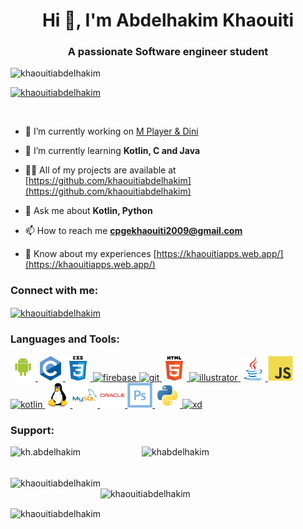 <h1 align="center">Hi 👋, I'm Abdelhakim Khaouiti</h1>
<h3 align="center">A passionate Software engineer student</h3>

<p align="left"> <img src="https://komarev.com/ghpvc/?username=khaouitiabdelhakim&label=Profile%20views&color=0e75b6&style=flat" alt="khaouitiabdelhakim" /> </p>

<p align="left"> <a href="https://github.com/ryo-ma/github-profile-trophy"><img src="https://github-profile-trophy.vercel.app/?username=khaouitiabdelhakim" alt="khaouitiabdelhakim" /></a> </p>

<p align="left"> <a href="https://twitter.com/" target="blank"><img src="https://img.shields.io/twitter/follow/?logo=twitter&style=for-the-badge" alt="" /></a> </p>

- 🔭 I’m currently working on [M Player & Dini](https://play.google.com/store/apps/dev?id=6790777955192662209)

- 🌱 I’m currently learning **Kotlin, C and Java**

- 👨‍💻 All of my projects are available at [https://github.com/khaouitiabdelhakim](https://github.com/khaouitiabdelhakim)

- 💬 Ask me about **Kotlin, Python**

- 📫 How to reach me **cpgekhaouiti2009@gmail.com**

- 📄 Know about my experiences [https://khaouitiapps.web.app/](https://khaouitiapps.web.app/)

<h3 align="left">Connect with me:</h3>
<p align="left">
<a href="https://instagram.com/khaouitiabdelhakim" target="blank"><img align="center" src="https://raw.githubusercontent.com/rahuldkjain/github-profile-readme-generator/master/src/images/icons/Social/instagram.svg" alt="khaouitiabdelhakim" height="30" width="40" /></a>
</p>

<h3 align="left">Languages and Tools:</h3>
<p align="left"> <a href="https://developer.android.com" target="_blank" rel="noreferrer"> <img src="https://raw.githubusercontent.com/devicons/devicon/master/icons/android/android-original-wordmark.svg" alt="android" width="40" height="40"/> </a> <a href="https://www.cprogramming.com/" target="_blank" rel="noreferrer"> <img src="https://raw.githubusercontent.com/devicons/devicon/master/icons/c/c-original.svg" alt="c" width="40" height="40"/> </a> <a href="https://www.w3schools.com/css/" target="_blank" rel="noreferrer"> <img src="https://raw.githubusercontent.com/devicons/devicon/master/icons/css3/css3-original-wordmark.svg" alt="css3" width="40" height="40"/> </a> <a href="https://firebase.google.com/" target="_blank" rel="noreferrer"> <img src="https://www.vectorlogo.zone/logos/firebase/firebase-icon.svg" alt="firebase" width="40" height="40"/> </a> <a href="https://git-scm.com/" target="_blank" rel="noreferrer"> <img src="https://www.vectorlogo.zone/logos/git-scm/git-scm-icon.svg" alt="git" width="40" height="40"/> </a> <a href="https://www.w3.org/html/" target="_blank" rel="noreferrer"> <img src="https://raw.githubusercontent.com/devicons/devicon/master/icons/html5/html5-original-wordmark.svg" alt="html5" width="40" height="40"/> </a> <a href="https://www.adobe.com/in/products/illustrator.html" target="_blank" rel="noreferrer"> <img src="https://www.vectorlogo.zone/logos/adobe_illustrator/adobe_illustrator-icon.svg" alt="illustrator" width="40" height="40"/> </a> <a href="https://www.java.com" target="_blank" rel="noreferrer"> <img src="https://raw.githubusercontent.com/devicons/devicon/master/icons/java/java-original.svg" alt="java" width="40" height="40"/> </a> <a href="https://developer.mozilla.org/en-US/docs/Web/JavaScript" target="_blank" rel="noreferrer"> <img src="https://raw.githubusercontent.com/devicons/devicon/master/icons/javascript/javascript-original.svg" alt="javascript" width="40" height="40"/> </a> <a href="https://kotlinlang.org" target="_blank" rel="noreferrer"> <img src="https://www.vectorlogo.zone/logos/kotlinlang/kotlinlang-icon.svg" alt="kotlin" width="40" height="40"/> </a> <a href="https://www.linux.org/" target="_blank" rel="noreferrer"> <img src="https://raw.githubusercontent.com/devicons/devicon/master/icons/linux/linux-original.svg" alt="linux" width="40" height="40"/> </a> <a href="https://www.mysql.com/" target="_blank" rel="noreferrer"> <img src="https://raw.githubusercontent.com/devicons/devicon/master/icons/mysql/mysql-original-wordmark.svg" alt="mysql" width="40" height="40"/> </a> <a href="https://www.oracle.com/" target="_blank" rel="noreferrer"> <img src="https://raw.githubusercontent.com/devicons/devicon/master/icons/oracle/oracle-original.svg" alt="oracle" width="40" height="40"/> </a> <a href="https://www.photoshop.com/en" target="_blank" rel="noreferrer"> <img src="https://raw.githubusercontent.com/devicons/devicon/master/icons/photoshop/photoshop-line.svg" alt="photoshop" width="40" height="40"/> </a> <a href="https://www.python.org" target="_blank" rel="noreferrer"> <img src="https://raw.githubusercontent.com/devicons/devicon/master/icons/python/python-original.svg" alt="python" width="40" height="40"/> </a> <a href="https://www.adobe.com/products/xd.html" target="_blank" rel="noreferrer"> <img src="https://cdn.worldvectorlogo.com/logos/adobe-xd.svg" alt="xd" width="40" height="40"/> </a> </p>

<h3 align="left">Support:</h3>
<p><a href="https://www.buymeacoffee.com/kh.abdelhakim"> <img align="left" src="https://cdn.buymeacoffee.com/buttons/v2/default-yellow.png" height="50" width="210" alt="kh.abdelhakim" /></a><a href="https://ko-fi.com/khabdelhakim"> <img align="left" src="https://cdn.ko-fi.com/cdn/kofi3.png?v=3" height="50" width="210" alt="khabdelhakim" /></a></p><br><br>

<p><img align="left" src="https://github-readme-stats.vercel.app/api/top-langs?username=khaouitiabdelhakim&show_icons=true&locale=en&layout=compact" alt="khaouitiabdelhakim" /></p>

<p>&nbsp;<img align="center" src="https://github-readme-stats.vercel.app/api?username=khaouitiabdelhakim&show_icons=true&locale=en" alt="khaouitiabdelhakim" /></p>

<p><img align="center" src="https://github-readme-streak-stats.herokuapp.com/?user=khaouitiabdelhakim&" alt="khaouitiabdelhakim" /></p>


<!---
khaouitiabdelhakim/khaouitiabdelhakim is a ✨ special ✨ repository because its `README.md` (this file) appears on your GitHub profile.
You can click the Preview link to take a look at your changes.
--->
